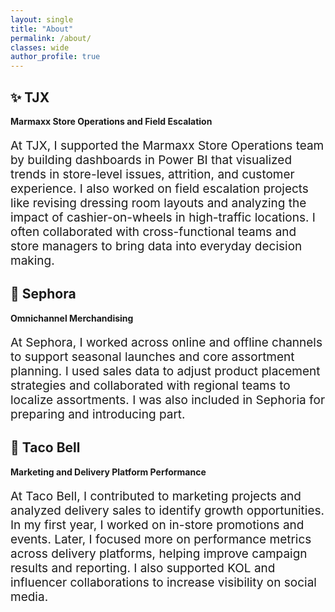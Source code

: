 ```yaml
---
layout: single
title: "About"
permalink: /about/
classes: wide
author_profile: true
---
```


## ✨ TJX  
**Marmaxx Store Operations and Field Escalation**  
<p style="font-size: 19px;">
At TJX, I supported the Marmaxx Store Operations team by building dashboards in Power BI that visualized trends in store-level issues, attrition, and customer experience. I also worked on field escalation projects like revising dressing room layouts and analyzing the impact of cashier-on-wheels in high-traffic locations. I often collaborated with cross-functional teams and store managers to bring data into everyday decision making.
</p>

## 💄 Sephora  
**Omnichannel Merchandising**  
<p style="font-size: 19px;">
At Sephora, I worked across online and offline channels to support seasonal launches and core assortment planning. I used sales data to adjust product placement strategies and collaborated with regional teams to localize assortments. I was also included in Sephoria for preparing and introducing part.
</p>

## 🌮 Taco Bell  
**Marketing and Delivery Platform Performance**  
<p style="font-size: 19px;">
At Taco Bell, I contributed to marketing projects and analyzed delivery sales to identify growth opportunities. In my first year, I worked on in-store promotions and events. Later, I focused more on performance metrics across delivery platforms, helping improve campaign results and reporting. I also supported KOL and influencer collaborations to increase visibility on social media.
</p>

